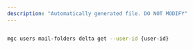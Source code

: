 ```yaml
---
description: "Automatically generated file. DO NOT MODIFY"
---
```


```bash

mgc users mail-folders delta get --user-id {user-id}

```